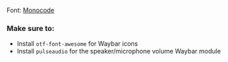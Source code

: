 Font: [Monocode](https://github.com/aaronmbos/monocode)

### Make sure to:

- Install `otf-font-awesome` for Waybar icons
- Install `pulseaudio` for the speaker/microphone volume Waybar module
